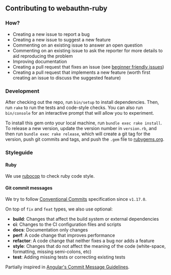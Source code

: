 ## Contributing to webauthn-ruby

### How?

- Creating a new issue to report a bug
- Creating a new issue to suggest a new feature
- Commenting on an existing issue to answer an open question
- Commenting on an existing issue to ask the reporter for more details to aid reproducing the problem
- Improving documentation
- Creating a pull request that fixes an issue (see [beginner friendly issues](https://github.com/cedarcode/webauthn-ruby/issues?q=is%3Aissue+is%3Aopen+label%3A%22good+first+issue%22))
- Creating a pull request that implements a new feature (worth first creating an issue to discuss the suggested feature)

### Development

After checking out the repo, run `bin/setup` to install dependencies. Then, run `rake` to run the tests and code-style checks. You can also run `bin/console` for an interactive prompt that will allow you to experiment.

To install this gem onto your local machine, run `bundle exec rake install`. To release a new version, update the version number in `version.rb`, and then run `bundle exec rake release`, which will create a git tag for the version, push git commits and tags, and push the `.gem` file to [rubygems.org](https://rubygems.org).

### Styleguide

#### Ruby

We use [rubocop](https://rubygems.org/gems/rubocop) to check ruby code style.

#### Git commit messages

We try to follow [Conventional Commits](https://conventionalcommits.org) specification since `v1.17.0`.

On top of `fix` and `feat` types, we also use optional:

* __build__: Changes that affect the build system or external dependencies
* __ci__: Changes to the CI configuration files and scripts
* __docs__: Documentation only changes
* __perf__: A code change that improves performance
* __refactor__: A code change that neither fixes a bug nor adds a feature
* __style__: Changes that do not affect the meaning of the code (white-space, formatting, missing semi-colons, etc)
* __test__: Adding missing tests or correcting existing tests

Partially inspired in [Angular's Commit Message Guidelines](https://github.com/angular/angular/blob/master/CONTRIBUTING.md#-commit-message-guidelines).
